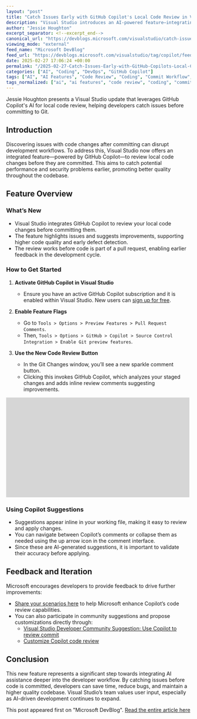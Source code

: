 ```yaml
---
layout: "post"
title: "Catch Issues Early with GitHub Copilot's Local Code Review in Visual Studio"
description: "Visual Studio introduces an AI-powered feature—integrating GitHub Copilot for local code review before committing changes. This helps developers identify potential issues such as security or performance problems earlier, improving code quality and workflow efficiency."
author: "Jessie Houghton"
excerpt_separator: <!--excerpt_end-->
canonical_url: "https://devblogs.microsoft.com/visualstudio/catch-issues-before-you-commit-to-git/"
viewing_mode: "external"
feed_name: "Microsoft DevBlog"
feed_url: "https://devblogs.microsoft.com/visualstudio/tag/copilot/feed/"
date: 2025-02-27 17:06:24 +00:00
permalink: "/2025-02-27-Catch-Issues-Early-with-GitHub-Copilots-Local-Code-Review-in-Visual-Studio.html"
categories: ["AI", "Coding", "DevOps", "GitHub Copilot"]
tags: ["AI", "AI Features", "Code Review", "Coding", "Commit Workflow", "Copilot", "Copilot Suggestions", "Developer Experience", "DevOps", "Git", "GitHub Copilot", "News", "Performance Issues", "Security Issues", "Source Control", "Visual Studio"]
tags_normalized: ["ai", "ai features", "code review", "coding", "commit workflow", "copilot", "copilot suggestions", "developer experience", "devops", "git", "github copilot", "news", "performance issues", "security issues", "source control", "visual studio"]
---
```


Jessie Houghton presents a Visual Studio update that leverages GitHub Copilot's AI for local code review, helping developers catch issues before committing to Git.<!--excerpt_end-->

## Introduction

Discovering issues with code changes after committing can disrupt development workflows. To address this, Visual Studio now offers an integrated feature—powered by GitHub Copilot—to review local code changes before they are committed. This aims to catch potential performance and security problems earlier, promoting better quality throughout the codebase.

## Feature Overview

### What’s New

- Visual Studio integrates GitHub Copilot to review your local code changes before committing them.
- The feature highlights issues and suggests improvements, supporting higher code quality and early defect detection.
- The review works before code is part of a pull request, enabling earlier feedback in the development cycle.

### How to Get Started

1. **Activate GitHub Copilot in Visual Studio**
    - Ensure you have an active GitHub Copilot subscription and it is enabled within Visual Studio. New users can [sign up for free](https://github.com/settings/copilot).

2. **Enable Feature Flags**
    - Go to `Tools > Options > Preview Features > Pull Request Comments`.
    - Then, `Tools > Options > GitHub > Copilot > Source Control Integration > Enable Git preview features`.

3. **Use the New Code Review Button**
    - In the Git Changes window, you’ll see a new sparkle comment button.
    - Clicking this invokes GitHub Copilot, which analyzes your staged changes and adds inline review comments suggesting improvements.

![Copilot reviews changes and suggests commit improvements](data:image/png;base64,iVBORw0KGgoAAAANSUhEUgAAAfQAAAEQAQMAAAB8zRRdAAAAA1BMVEXW1taWrGEgAAAACXBIWXMAAA7EAAAOxAGVKw4bAAAAKElEQVR4nO3BMQEAAADCoPVPbQwfoAAAAAAAAAAAAAAAAAAAAACAlwFEAAAByxQ4yQAAAABJRU5ErkJggg==)

### Using Copilot Suggestions

- Suggestions appear inline in your working file, making it easy to review and apply changes.
- You can navigate between Copilot’s comments or collapse them as needed using the up arrow icon in the comment interface.
- Since these are AI-generated suggestions, it is important to validate their accuracy before applying.

## Feedback and Iteration

Microsoft encourages developers to provide feedback to drive further improvements:

- [Share your scenarios here](https://aka.ms/LocalCodeReview) to help Microsoft enhance Copilot’s code review capabilities.
- You can also participate in community suggestions and propose customizations directly through:
  - [Visual Studio Developer Community Suggestion: Use Copilot to review commit](https://developercommunity.visualstudio.com/t/Use-Copilot-to-review-commit/10575248)
  - [Customize Copilot code review](https://developercommunity.visualstudio.com/t/Customize-Copilot-code-review/10844722)

## Conclusion

This new feature represents a significant step towards integrating AI assistance deeper into the developer workflow. By catching issues before code is committed, developers can save time, reduce bugs, and maintain a higher quality codebase. Visual Studio’s team values user input, especially as AI-driven development continues to expand.

This post appeared first on "Microsoft DevBlog". [Read the entire article here](https://devblogs.microsoft.com/visualstudio/catch-issues-before-you-commit-to-git/)
